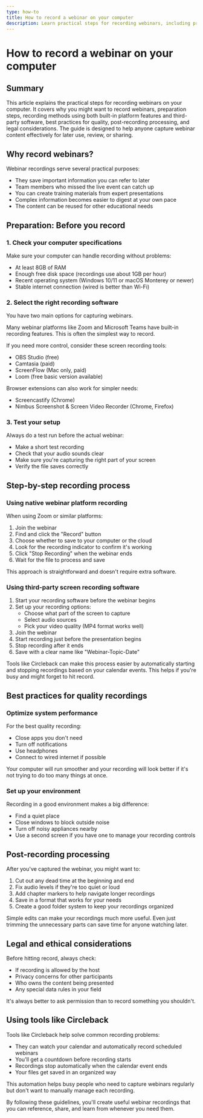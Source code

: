 ```yaml
---
type: how-to
title: How to record a webinar on your computer
description: Learn practical steps for recording webinars, including preparation, using built-in platform features or third-party software, best practices for quality, post-processing, and legal considerations.
---
```


# How to record a webinar on your computer

## Summary

This article explains the practical steps for recording webinars on your computer. It covers why you might want to record webinars, preparation steps, recording methods using both built-in platform features and third-party software, best practices for quality, post-recording processing, and legal considerations. The guide is designed to help anyone capture webinar content effectively for later use, review, or sharing.

## Why record webinars?

Webinar recordings serve several practical purposes:

- They save important information you can refer to later
- Team members who missed the live event can catch up
- You can create training materials from expert presentations
- Complex information becomes easier to digest at your own pace
- The content can be reused for other educational needs

## Preparation: Before you record

### 1. Check your computer specifications

Make sure your computer can handle recording without problems:

- At least 8GB of RAM
- Enough free disk space (recordings use about 1GB per hour)
- Recent operating system (Windows 10/11 or macOS Monterey or newer)
- Stable internet connection (wired is better than Wi-Fi)

### 2. Select the right recording software

You have two main options for capturing webinars.

Many webinar platforms like Zoom and Microsoft Teams have built-in recording features. This is often the simplest way to record.

If you need more control, consider these screen recording tools:
- OBS Studio (free)
- Camtasia (paid)
- ScreenFlow (Mac only, paid)
- Loom (free basic version available)

Browser extensions can also work for simpler needs:
- Screencastify (Chrome)
- Nimbus Screenshot & Screen Video Recorder (Chrome, Firefox)

### 3. Test your setup

Always do a test run before the actual webinar:
- Make a short test recording
- Check that your audio sounds clear
- Make sure you're capturing the right part of your screen
- Verify the file saves correctly

## Step-by-step recording process

### Using native webinar platform recording

When using Zoom or similar platforms:
1. Join the webinar
2. Find and click the "Record" button
3. Choose whether to save to your computer or the cloud
4. Look for the recording indicator to confirm it's working
5. Click "Stop Recording" when the webinar ends
6. Wait for the file to process and save

This approach is straightforward and doesn't require extra software.

### Using third-party screen recording software

1. Start your recording software before the webinar begins
2. Set up your recording options:
   - Choose what part of the screen to capture
   - Select audio sources
   - Pick your video quality (MP4 format works well)
3. Join the webinar
4. Start recording just before the presentation begins
5. Stop recording after it ends
6. Save with a clear name like "Webinar-Topic-Date"

Tools like Circleback can make this process easier by automatically starting and stopping recordings based on your calendar events. This helps if you're busy and might forget to hit record.

## Best practices for quality recordings

### Optimize system performance

For the best quality recording:
- Close apps you don't need
- Turn off notifications
- Use headphones
- Connect to wired internet if possible

Your computer will run smoother and your recording will look better if it's not trying to do too many things at once.

### Set up your environment

Recording in a good environment makes a big difference:
- Find a quiet place
- Close windows to block outside noise
- Turn off noisy appliances nearby
- Use a second screen if you have one to manage your recording controls

## Post-recording processing

After you've captured the webinar, you might want to:

1. Cut out any dead time at the beginning and end
2. Fix audio levels if they're too quiet or loud
3. Add chapter markers to help navigate longer recordings
4. Save in a format that works for your needs
5. Create a good folder system to keep your recordings organized

Simple edits can make your recordings much more useful. Even just trimming the unnecessary parts can save time for anyone watching later.

## Legal and ethical considerations

Before hitting record, always check:
- If recording is allowed by the host
- Privacy concerns for other participants
- Who owns the content being presented
- Any special data rules in your field

It's always better to ask permission than to record something you shouldn't.

## Using tools like Circleback

Tools like Circleback help solve common recording problems:

- They can watch your calendar and automatically record scheduled webinars
- You'll get a countdown before recording starts
- Recordings stop automatically when the calendar event ends
- Your files get saved in an organized way

This automation helps busy people who need to capture webinars regularly but don't want to manually manage each recording.

By following these guidelines, you'll create useful webinar recordings that you can reference, share, and learn from whenever you need them.